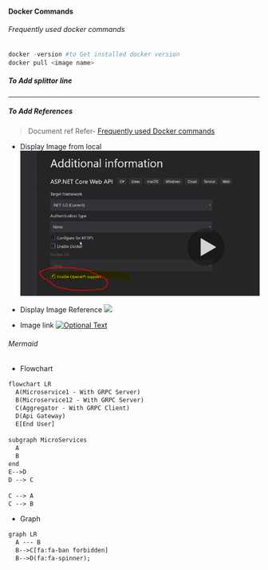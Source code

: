 #### Docker Commands
###### Frequently used docker commands
>
```powershell
docker -version #to Get installed docker version
docker pull <image name>
```

##### To Add splittor line
---
##### To Add References
>Document ref
>Refer- [Frequently used Docker commands](../Docker/Containers/Docker-Frequently-Used-Comments.md)

- Display Image from local
![](Versions/RefImages/.net5_openAPISwagar.PNG)

- Display Image Reference
![](http://www.google.com.au/images/nav_logo7.png)


- Image link
[![Optional Text](http://www.google.com.au/images/nav_logo7.png)](http://google.com.au/)

###### Mermaid
* Flowchart
```mermaid
flowchart LR
  A(Microservice1 - With GRPC Server)
  B(Microservice12 - With GRPC Server)
  C(Aggregator - With GRPC Client)
  D(Api Gateway)
  E[End User]

subgraph MicroServices
  A
  B
end
E-->D
D --> C

C --> A
C --> B
```
* Graph
```mermaid
graph LR
  A --- B
  B-->C[fa:fa-ban forbidden]
  B-->D(fa:fa-spinner);
```



[//]: # (Tags: Frequently Used Docker Commands, Docker with interactive Mode, Docker)
[//]: # (Type: Docker - Commands)
[//]: # (Rating: 2)
[//]: # (Languages:powershell|ini)
[//]: # (ReadyState:Inprogress|Publish)
